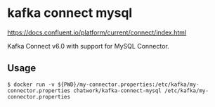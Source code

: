 # kafka connect mysql

https://docs.confluent.io/platform/current/connect/index.html

Kafka Connect v6.0 with support for MySQL Connector.

## Usage

```
$ docker run -v ${PWD}/my-connector.properties:/etc/kafka/my-connector.properties chatwork/kafka-connect-mysql /etc/kafka/my-connector.properties
```
